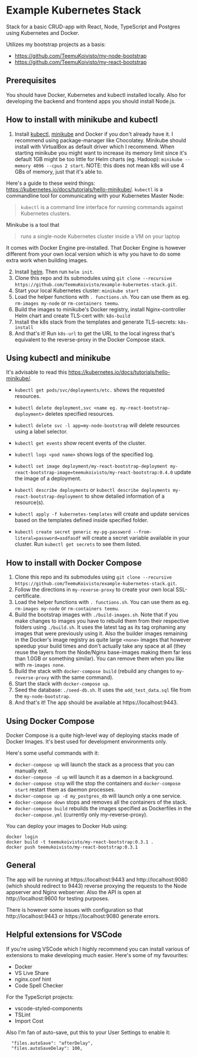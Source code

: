 # Example Kubernetes Stack

Stack for a basic CRUD-app with React, Node, TypeScript and Postgres using Kubernetes and Docker.

Utilizes my bootstrap projects as a basis:
* https://github.com/TeemuKoivisto/my-node-bootstrap
* https://github.com/TeemuKoivisto/my-react-bootstrap

## Prerequisites

You should have Docker, Kubernetes and kubectl installed locally. Also for developing the backend and frontend apps you should install Node.js.

## How to install with minikube and kubectl

1) Install [kubectl](https://kubernetes.io/docs/tasks/tools/install-kubectl/), [minikube](https://kubernetes.io/docs/tasks/tools/install-minikube/) and Docker if you don't already have it. I recommend using package-manager like Chocolatey. Minikube should install with VirtualBox as default driver which I recommend. When starting minikube you might want to increase its memory limit since it's default 1GB might be too little for Helm charts (eg. Hadoop): `minikube --memory 4096 --cpus 2 start`. NOTE: this does not mean k8s will use 4 GBs of memory, just that it's able to.

Here's a guide to these weird things: https://kubernetes.io/docs/tutorials/hello-minikube/.
`kubectl` is a commandline tool for communicating with your Kubernetes Master Node:
> `kubectl` is a command line interface for running commands against Kubernetes clusters.

Minikube is a tool that
> runs a single-node Kubernetes cluster inside a VM on your laptop

It comes with Docker Engine pre-installed. That Docker Engine is however different from your own local version which is why you have to do some extra work when building images.

2) Install [helm](https://docs.helm.sh/using_helm/). Then run `helm init`.
3) Clone this repo and its submodules using `git clone --recursive https://github.com/TeemuKoivisto/example-kubernetes-stack.git`.
4) Start your local Kubernetes cluster: `minikube start`
5) Load the helper functions with `. functions.sh`. You can use them as eg. `rm-images my-node` or `rm-containers teemu`.
6) Build the images to minikube's Docker registry, install Nginx-controller Helm chart and create TLS-cert with: `k8s-build`
7) Install the k8s stack from the templates and generate TLS-secrets: `k8s-install`
8) And that's it! Run `k8s-url` to get the URL to the local ingress that's equivalent to the reverse-proxy in the Docker Compose stack.

## Using kubectl and minikube

It's advisable to read this https://kubernetes.io/docs/tutorials/hello-minikube/.

* `kubectl get pods/svc/deployments/etc.` shows the requested resources.
* `kubectl delete deployment,svc <name eg. my-react-bootstrap-deployment>` deletes specified resources.
* `kubectl delete svc -l app=my-node-bootstrap` will delete resources using a label selector.
* `kubectl get events` show recent events of the cluster.
* `kubectl logs <pod name>` shows logs of the specified log.
* `kubectl set image deployment/my-react-bootstrap-deployment my-react-bootstrap-image=teemukoivisto/my-react-bootstrap:0.4.0` update the image of a deployment.
* `kubectl describe deployments` or `kubectl describe deployments my-react-bootstrap-deployment` to show detailed information of a resource(s).

* `kubectl apply -f kubernetes-templates` will create and update services based on the templates defined inside specified folder.
* `kubectl create secret generic my-pg-password --from-literal=password=asdfasdf` will create a secret variable available in your cluster. Run `kubectl get secrets` to see them listed.

## How to install with Docker Compose

1) Clone this repo and its submodules using `git clone --recursive https://github.com/TeemuKoivisto/example-kubernetes-stack.git`.
2) Follow the directions in `my-reverse-proxy` to create your own local SSL-certificate.
3) Load the helper functions with `. functions.sh`. You can use them as eg. `rm-images my-node` or `rm-containers teemu`.
4) Build the bootstrap images with `./build-images.sh`. Note that if you make changes to images you have to rebuild them from their respective folders using `./build.sh`. It uses the latest tag as its tag orphaning any images that were previously using it. Also the builder images remaining in the Docker's image registry as quite large `<none>` images that however speedup your build times and don't actually take any space at all (they reuse the layers from the Node/Nginx base-images making them far less than 1.0GB or something similar). You can remove them when you like with `rm-images none`.
5) Build the stack with `docker-compose build` (rebuild any changes to `my-reverse-proxy` with the same command).
6) Start the stack with `docker-compose up`.
7) Seed the database: `./seed-db.sh`. It uses the `add_test_data.sql` file from the `my-node-bootstrap`.
8) And that's it! The app should be available at https://localhost:9443.

## Using Docker Compose

Docker Compose is a quite high-level way of deploying stacks made of Docker Images. It's best used for development environments only.

Here's some useful commands with it:

* `docker-compose up` will launch the stack as a process that you can manually exit.
* `docker-compose -d up` will launch it as a daemon in a background.
* `docker-compose stop` will the stop the containers and `docker-compose start` restart them as daemon processes.
* `docker-compose up -d my_postgres_db` will launch only a one service.
* `docker-compose down` stops and removes all the containers of the stack.
* `docker-compose build` rebuilds the images specified as Dockerfiles in the `docker-compose.yml` (currently only my-reverse-proxy).

You can deploy your images to Docker Hub using:
```
docker login
docker build -t teemukoivisto/my-react-bootstrap:0.3.1 .
docker push teemukoivisto/my-react-bootstrap:0.3.1
```

## General

The app will be running at https://localhost:9443 and http://localhost:9080 (which should redirect to 9443) reverse proxying the requests to the Node appserver and Nginx webserver. Also the API is open at http://localhost:9600 for testing purposes.

There is however some issues with configuration so that http://localhost:9443 or https://localhost:9080 generate errors.

## Helpful extensions for VSCode

If you're using VSCode which I highly recommend you can install various of extensions to make developing much easier. Here's some of my favourites:

* Docker
* VS Live Share
* nginx.conf hint
* Code Spell Checker

For the TypeScript projects:

* vscode-styled-components
* TSLint
* Import Cost

Also I'm fan of auto-save, put this to your User Settings to enable it:
```
  "files.autoSave": "afterDelay",
  "files.autoSaveDelay": 100,
```
